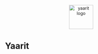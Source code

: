 <div align=center>
  <img src="https://github.com/kanugurajesh/yaarit/assets/77529419/3c419920-c119-4715-b52e-a41472746039" alt="yaarit logo" width=80 height=80 />
</div>

# Yaarit
